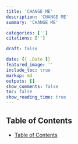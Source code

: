 ```yaml
---
title: 'CHANGE ME'
description: 'CHANGE ME'
summary: 'CHANGE ME'

categories: ['']
citations: ['']

draft: false

date: {{ .Date }}
featured_image: ''
include_toc: true
markup: md
outputs: []
show_comments: false
toc: false
show_reading_time: true
---
```


## Table of Contents

- [Table of Contents](#table-of-contents)
